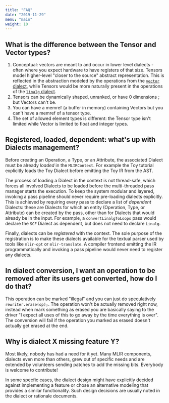 ```yaml
---
title: "FAQ"
date: "2019-11-29"
menu: "main"
weight: 10
---
```


## What is the difference between the Tensor and Vector types?

1) Conceptual: vectors are meant to and occur in lower level dialects - often where you expect hardware to have registers of that size. Tensors model higher-level "closer to the source" abstract representation. This is reflected in the abstraction modeled by the operations from the [`vector` dialect](https://mlir.llvm.org/docs/Dialects/Vector/), while Tensors would be more naturally present in the operations of the [`linalg` dialect](https://mlir.llvm.org/docs/Dialects/Linalg/).
2) Tensors can be dynamically shaped, unranked, or have 0 dimensions ; but Vectors can't be.
3) You can have a memref (a buffer in memory) containing Vectors but you can't have a memref of a tensor type.
4) The set of allowed element types is different: the Tensor type isn't limited while Vector is limited to float and integer types.

## Registered, loaded, dependent: what's up with Dialects management?

Before creating an Operation, a Type, or an Attribute, the associated Dialect
must be already *loaded* in the `MLIRContext`. For example the Toy tutorial
explicitly loads the Toy Dialect before emitting the Toy IR from the AST.

The process of loading a Dialect in the context is not thread-safe, which forces
all involved Dialects to be loaded before the multi-threaded pass manager starts
the execution. To keep the system modular and layered, invoking a pass pipeline
should never require pre-loading dialects explicitly. This is achieved by
requiring every pass to declare a list of *dependent* Dialects: these are
Dialects for which an entity (Operation, Type, or Attribute) can be created by
the pass, other than for Dialects that would already be in the input.
For example, a `convertLinalgToLoops` pass would declare the `SCF` Dialect as
dependent, but does not need to declare `Linalg`.

Finally, dialects can be *registered* with the context. The sole purpose of the
registration is to make these dialects available for the textual parser used by
tools like `mlir-opt` or `mlir-translate`. A compiler frontend emitting the IR
programmatically and invoking a pass pipeline would never need to register any
dialects.


## In dialect conversion, I want an operation to be removed after its users get converted, how do I do that?

This operation can be marked "illegal" and you can just do speculatively
`rewriter.erase(op);`. The operation won't be actually removed right now,
instead when mark something as erased you are basically saying to the driver
"I expect all uses of this to go away by the time everything is over". The
conversion will fail if the operation you marked as erased doesn't actually get
erased at the end.

## Why is dialect X missing feature Y?

Most likely, nobody has had a need for it yet. Many MLIR components, dialects
even more than others, grew out of specific needs and are extended by volunteers
sending patches to add the missing bits. Everybody is welcome to contribute!

In some specfic cases, the dialect design might have explicitly decided against
implementing a feature or chose an alternative modeling that provides a similar
functionality. Such design decisions are usually noted in the dialect or
rationale documents.

